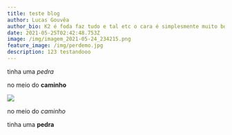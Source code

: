 ```yaml
---
title: teste blog
author: Lucas Gouvêa
author_bio: K2 é foda faz tudo e tal etc o cara é simplesmente muito bom, pica imensa
date: 2021-05-25T02:42:48.753Z
image: /img/imagem_2021-05-24_234215.png
feature_image: /img/perdemo.jpg
description: 123 testandooo
---
```

tinha uma *pedra*

no meio do **caminho**

![](/img/perdemo.jpg)

no meio do *caminho*

tinha uma **pedra**